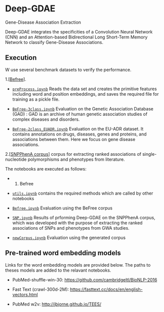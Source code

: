 # Deep-GDAE
Gene-Disease Association Extraction

Deep-GDAE integrates the specificities of a Convolution Neural Network (CNN) and an Attention-based Bidirectional Long Short-Term Memory Network to classify Gene-Disease Associations.


## Execution

W use several benchmark datasets to verify the performance.

1.[[Befree](https://www.ncbi.nlm.nih.gov/pubmed/25886734 "Extraction of relations between genes and diseases from text and large-scale data analysis")].

+ [`preProcess.ipynb`](Befree_GAD/pre_process.ipynb) Reads the data set and creates the primitive features including word and position embeddings, and saves the required file for training as a pickle file.

+ [`BeFree-3class.ipynb`](Befree_GAD/BeFree-3class.ipynb) Evaluation on the Genetic Association Database (GAD) : GAD is an archive of human genetic association studies of complex diseases and disorders. 

+ [`BeFree-2class_EUADR.ipynb`](Befree_EUADR/BeFree-2class_EUADR.ipynb) Evaluation on the EU-ADR dataset. It contains annotations on drugs, diseases, genes and proteins, and associations between them. Here we focus on gene disease associations.  

2.[[SNPPhenA corpus](https://www.ncbi.nlm.nih.gov/pmc/articles/PMC5383945/ "corpus for extracting ranked associations of single-nucleotide polymorphisms and phenotypes from literature")] corpus for extracting ranked associations of single-nucleotide polymorphisms and phenotypes from literature. 

The notebooks are executed as follows:

+ 1. Befree 

+ [`utils.ipynb`](utils.ipynb) contains the required methods which are called by other notebooks

+ [`Befree.ipynb`](Befree.ipynb) Evaluation using the BeFree corpus 

+ [`SNP.ipynb`](snp.ipynb) Results of prforming Deep-GDAE on the SNPPhenA corpus, which was developed with the purpose of extracting the ranked associations of SNPs and phenotypes from GWA studies. 

+ [`newCorpus.ipynb`](newCorpus.ipynb) Evaluation using the generated corpus

## Pre-trained word embedding models
Links for the word embedding models are provided below. The paths to theses models are added to the relavant notebooks.

+ PubMed-shuffle-win-30:
https://github.com/cambridgeltl/BioNLP-2016

+ Fast Text (crawl-300d-2M):
https://fasttext.cc/docs/en/english-vectors.html

+ PubMed w2v:
http://jbjorne.github.io/TEES/




